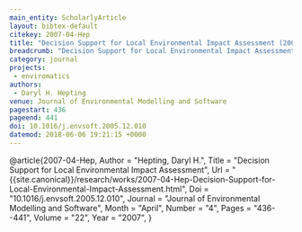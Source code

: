 ```yaml
---
main_entity: ScholarlyArticle
layout: bibtex-default
citekey: 2007-04-Hep
title: "Decision Support for Local Environmental Impact Assessment (2007)"
breadcrumb: "Decision Support for Local Environmental Impact Assessment (2007)"
category: journal
projects:
 - enviromatics
authors:
 - Daryl H. Hepting
venue: Journal of Environmental Modelling and Software
pagestart: 436
pageend: 441
doi: 10.1016/j.envsoft.2005.12.010
datemod: 2018-06-06 19:21:15 +0000
---
```

@article{2007-04-Hep,
	Author =  "Hepting, Daryl H.",
	Title =  "Decision Support for Local Environmental Impact Assessment",
	Url = \"{{site.canonical}}/research/works/2007-04-Hep-Decision-Support-for-Local-Environmental-Impact-Assessment.html\",
	Doi =  "10.1016/j.envsoft.2005.12.010",
	Journal =  "Journal of Environmental Modelling and Software",
	Month =  "April",
	Number =  "4",
	Pages =  "436--441",
	Volume =  "22",
	Year =  "2007",
}
